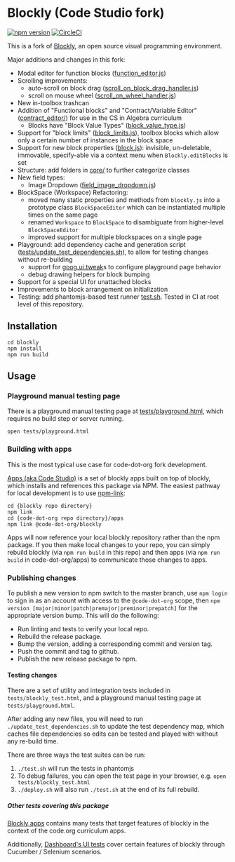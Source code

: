 # Blockly (Code Studio fork)

[![npm version](https://img.shields.io/npm/v/@code-dot-org/blockly.svg)](https://www.npmjs.com/package/@code-dot-org/blockly)
[![CircleCI](https://circleci.com/gh/code-dot-org/blockly.svg?style=shield)](https://circleci.com/gh/code-dot-org/blockly)

This is a fork of [Blockly](https://code.google.com/p/blockly/), an open source visual programming environment.

Major additions and changes in this fork:

* Modal editor for function blocks ([function_editor.js](./core/ui/function_editor.js)) 
* Scrolling improvements:
  * auto-scroll on block drag ([scroll_on_block_drag_handler.js](./core/ui/block_space/scroll_on_block_drag_handler.js))
  * scroll on mouse wheel ([scroll_on_wheel_handler.js](./core/ui/block_space/scroll_on_wheel_handler.js))
* New in-toolbox trashcan
* Addition of "Functional blocks" and "Contract/Variable Editor" ([contract_editor/](./core/ui/contract_editor/)) for use in the CS in Algebra curriculum
  * Blocks have "Block Value Types" ([block_value_type.js](./core/utils/block_value_type.js))
* Support for "block limits" ([block_limits.js](./core/ui/block_space/block_limits.js)), toolbox blocks which allow only a certain number of instances in the block space
* Support for new block properties ([block.js](./core/ui/block.js)): invisible, un-deletable, immovable, specify-able via a context menu when `Blockly.editBlocks` is set
* Structure: add folders in [core/](./core) to further categorize classes
* New field types:
  * Image Dropdown ([field_image_dropdown.js](./core/ui/fields/field_image_dropdown.js))
* BlockSpace (Workspace) Refactoring:
  * moved many static properties and methods from `blockly.js` into a prototype class `BlockSpaceEditor` which can be instantiated multiple times on the same page
  * renamed `Workspace` to `BlockSpace` to disambiguate from higher-level `BlockSpaceEditor`
  * improved support for multiple blockspaces on a single page
* Playground: add dependency cache and generation script ([tests/update_test_dependencies.sh](./tests/update_test_dependencies.sh)), to allow for testing changes without re-building
  * support for [goog.ui.tweak](https://google.github.io/closure-library/source/closure/goog/demos/tweakui.html)s to configure playground page behavior
  * debug drawing helpers for block bumping 
* Support for a special UI for unattached blocks
* Improvements to block arrangement on initialization
* Testing: add phantomjs-based test runner [test.sh](./test.sh). Tested in CI at root level of this repository.

## Installation

```
cd blockly
npm install
npm run build
```

## Usage

### Playground manual testing page

There is a playground manual testing page at [tests/playground.html](./tests/playground.html), which requires no build step or server running.

`open tests/playground.html`

### Building with apps

This is the most typical use case for code-dot-org fork development.

[Apps (aka Code Studio)](https://github.com/code-dot-org/code-dot-org/tree/staging/apps) is a set of blockly apps built on top of blockly, which installs and references this package via NPM. The easiest pathway for local development is to use [npm-link](https://docs.npmjs.com/cli/link):

```
cd {blockly repo directory}
npm link
cd {code-dot-org repo directory}/apps
npm link @code-dot-org/blockly
```

Apps will now reference your local blockly repository rather than the npm package. If you then make local changes to your repo, you can simply rebuild blockly (via `npm run build` in this repo) and then apps (via `npm run build` in code-dot-org/apps) to communicate those changes to apps.

### Publishing changes

To publish a new version to npm switch to the master branch, use `npm login` to sign in as an account with access to the `@code-dot-org` scope, then `npm version [major|minor|patch|premajor|preminor|prepatch]` for the appropriate version bump.  This will do the following:

* Run linting and tests to verify your local repo.
* Rebuild the release package.
* Bump the version, adding a corresponding commit and version tag.
* Push the commit and tag to github.
* Publish the new release package to npm.

#### Testing changes

There are a set of utility and integration tests included in `tests/blockly_test.html`, and a playground manual testing page at `tests/playground.html`.

After adding any new files, you will need to run `./update_test_dependencies.sh` to update the test dependency map, which caches file dependencies so edits can be tested and played with without any re-build time.

There are three ways the test suites can be run:

1. `./test.sh` will run the tests in phantomjs
1. To debug failures, you can open the test page in your browser, e.g. `open tests/blockly_test.html` 
1. `./deploy.sh` will also run `./test.sh` at the end of its full rebuild.

##### Other tests covering this package

[Blockly apps](https://github.com/code-dot-org/code-dot-org/tree/staging/apps) contains many tests that target features of blockly in the context of the code.org curriculum apps.

Additionally, [Dashboard's UI tests](https://github.com/code-dot-org/code-dot-org/tree/staging/dashboard/test/ui) cover certain features of blockly through Cucumber / Selenium scenarios.
